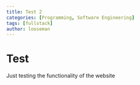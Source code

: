 ```yaml
---
title: Test 2
categories: [Programming, Software Engineering]
tags: [fullstack]
author: looseman
---
```


# Test

Just testing the functionality of the website